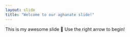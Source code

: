 ```yaml
---
layout: slide
title: "Welcome to our aghanate slide!"
---
```

This is my awesome slide 🎉
Use the right arrow to begin!
